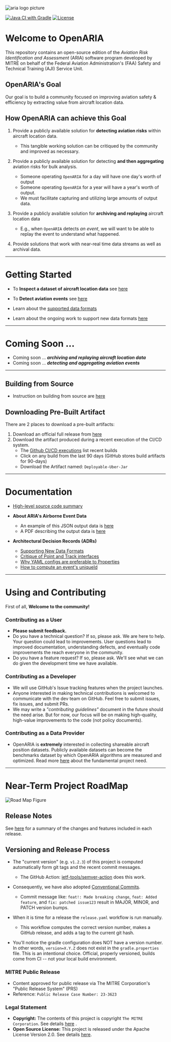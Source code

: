 
![aria logo picture](./docs/assets/DFW-Airspace-Graph.gif)

[![Java CI with Gradle](https://github.com/mitre-public/open-aria/actions/workflows/gradle.yml/badge.svg)](https://github.com/mitre-public/open-aria/actions/workflows/gradle.yml)
[![License](https://img.shields.io/:license-apache-brightgreen.svg)](http://www.apache.org/licenses/LICENSE-2.0.html)

# Welcome to OpenARIA

This repository contains an open-source edition of the _Aviation Risk Identification and Assessment_ (ARIA) software
program developed by MITRE on behalf of the Federal Aviation Administration's (FAA) Safety and Technical Training (AJI)
Service Unit.

## OpenARIA's Goal

Our goal is to build a community focused on improving aviation safety & efficiency by extracting value from aircraft
location data.

## How OpenARIA can achieve this Goal

1. Provide a publicly available solution for **detecting aviation risks** within aircraft location data.
    - This tangible working solution can be critiqued by the community and improved as necessary.


2. Provide a publicly available solution for detecting **and then aggregating** aviation risks for bulk
   analysis.
    - Someone operating `OpenARIA` for a day will have one day's worth of output
    - Someone operating `OpenARIA` for a year will have a year's worth of output.
    - We must facilitate capturing and utilizing large amounts of output data.


3. Provide a publicly available solution for **archiving and replaying** aircraft location data
    - E.g., when `OpenARIA` detects _an event_, we will want to be able to replay the event to understand what happened.


4. Provide solutions that work with near-real time data streams as well as archival data.

---

# Getting Started

- To **Inspect a dataset of aircraft location data** see [here](./docs/how-to/inspect-dataset.md)
- To **Detect aviation events** see [here](./docs/how-to/detect-encounters.md)


- Learn about the [supported data formats](./docs/csv-data-format.md)
- Learn about the ongoing work to support new data formats [here](./docs/ADRs/supportingNewFormats.md)

--- 

# Coming Soon ...

- Coming soon ... _**archiving and replaying aircraft location data**_ 
- Coming soon ... _**detecting and aggregating aviation events**_

---

## Building from Source

- Instruction on building from source are [here](./docs/how-to/build-from-source.md)

## Downloading Pre-Built Artifact
There are 2 places to download a pre-built artifacts:
1. Download an official full release from [here](https://github.com/mitre-public/open-aria/releases)
2. Download the artifact produced during a recent execution of the CI/CD system.
    - The [Github CI/CD executions](https://github.com/mitre-public/open-aria/actions/workflows/gradle.yml) list recent builds
    - Click on any build from the last 90 days (GitHub stores build artifacts for 90-days)
    - Download the Artifact named: `Deployable-Uber-Jar`

---

# Documentation

- [High-level source code summary](docs/codeIntro.md)


- **About ARIA's Airborne Event Data**
    - An example of this JSON output data is [here](open-aria-airborne/src/test/resources/scaryTrackOutput.json)
    - A PDF describing the output data is [here](open-aria-airborne/airborneDataSpec_v3.pdf)


- **Architectural Decision Records (ADRs)**
    - [Supporting New Data Formats](./docs/ADRs/supportingNewFormats.md)
    - [Critique of Point and Track interfaces](docs/ADRs/pointInterfaceCritique.md)
    - [Why YAML configs are preferable to Properties](docs/ADRs/yamlOverProperties.md)
    - [How to compute an event's uniqueId](docs/ADRs/computingUniqueId.md)

---

# Using and Contributing

First of all, **Welcome to the community!**

### Contributing as a User

- **Please submit feedback.**
- Do you have a technical question? If so, please ask. We are here to help. Your question could lead to improvements.
  User questions lead to improved documentation, understanding defects, and eventually code improvements the reach
  everyone in the community.
- Do you have a feature request? If so, please ask. We'll see what we can do given the development time we have
  available.

### Contributing as a Developer

- We will use GitHub's Issue tracking features when the project launches.
- Anyone interested in making technical contributions is welcomed to communicate with the dev team on GitHub. Feel free
  to submit issues, fix issues, and submit PRs.
- We may write a _"contributing guidelines"_ document in the future should the need arise. But for now, our focus will
  be on making high-quality, high-value improvements to the code (not policy documents).

### Contributing as a Data Provider

- OpenARIA is **extremely** interested in collecting shareable aircraft position datasets. Publicly available datasets
  can become the benchmarks dataset by which OpenARIA algorithms are measured and optimized. Read more [here](docs/shared-datasets.md) about
  the fundamental project need.

---

# Near-Term Project RoadMap

![Road Map Figure](docs/assets/OpenARIA-Roadmap.png)

## Release Notes

See [here](./docs/release-notes.md) for a summary of the changes and features included in each release.

## Versioning and Release Process

- The "current version" (e.g. `v1.2.3`) of this project is computed automatically form git tags and the recent commit
  messages.
    - The GitHub Action: [ietf-tools/semver-action](https://github.com/ietf-tools/semver-action) does this work.
- Consequently, we have also adopted [Conventional Commits](https://www.conventionalcommits.org/en/v1.0.0/).
    - Commit message like: `feat!: Made breaking change`, `feat: Added feature`, and `fix: patched issue123` result in
      MAJOR, MINOR, and PATCH version bumps.
- When it is time for a release the `release.yaml` workflow is run manually.
    - This workflow computes the correct version number, makes a GitHub release, and adds a tag to the current git hash.


- You'll notice the gradle configuration does NOT have a version number. In other words, `version=X.Y.Z` does not exist
  in the `gradle.properties` file. This is an intentional choice. Official, properly versioned, builds come from CI --
  not your local build environment.

### MITRE Public Release

- Content approved for public release via The MITRE Corporation's "Public Release System" (PRS)
- Reference:  `Public Release Case Number: 23-3623`

### Legal Statement

- **Copyright:** The contents of this project is copyright `The MITRE Corporation`. See details [here](COPYRIGHT.txt) .
- **Open Source License:** This project is released under the Apache License Version 2.0. See details [here](LICENSE).